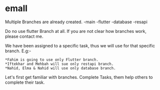 # emall

Multiple Branches are already created.
  -main
  -flutter
  -database
  -resapi
  
Do no use flutter Branch at all. If you are not clear how branches work, please contact me.

We have been assigned to a specific task, thus we will use for that specific branch.
E.g:- 
  
    *Fahim is going to use only Flutter branch.
    *Iftekhar and Mehbah will sue only restapi branch.
    *Nahid, Elma & Nahid will use only database branch.
    
Let's first get familiar with branches. Complete Tasks, them help others to complete their task.
